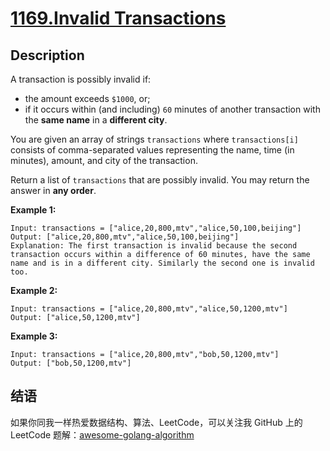 # [1169.Invalid Transactions][title]

## Description
A transaction is possibly invalid if:

- the amount exceeds `$1000`, or;
- if it occurs within (and including) `60` minutes of another transaction with the **same name** in a **different city**.

You are given an array of strings `transactions` where `transactions[i]` consists of comma-separated values representing the name, time (in minutes), amount, and city of the transaction.

Return a list of `transactions` that are possibly invalid. You may return the answer in **any order**.

**Example 1:**

```
Input: transactions = ["alice,20,800,mtv","alice,50,100,beijing"]
Output: ["alice,20,800,mtv","alice,50,100,beijing"]
Explanation: The first transaction is invalid because the second transaction occurs within a difference of 60 minutes, have the same name and is in a different city. Similarly the second one is invalid too.
```

**Example 2:**

```
Input: transactions = ["alice,20,800,mtv","alice,50,1200,mtv"]
Output: ["alice,50,1200,mtv"]
```

**Example 3:**

```
Input: transactions = ["alice,20,800,mtv","bob,50,1200,mtv"]
Output: ["bob,50,1200,mtv"]
```

## 结语

如果你同我一样热爱数据结构、算法、LeetCode，可以关注我 GitHub 上的 LeetCode 题解：[awesome-golang-algorithm][me]

[title]: https://leetcode.com/problems/invalid-transactions/
[me]: https://github.com/kylesliu/awesome-golang-algorithm
